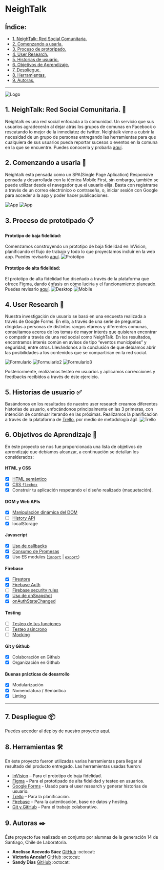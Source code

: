 # NeighTalk

## Índice:

* [1. NeighTalk: Red Social Comunitaria.](#1-NeighTalk:-Red-Social-Comunitaria)
* [2. Comenzando a usarla.](#2-Comenzando-a-usarla)
* [3. Proceso de protoripado.](#3-Proceso-de-protoripado)
* [4. User Research.](#4-User-Research)
* [5. Historias de usuario.](#5-Historias-de-usuario)
* [6. Objetivos de Aprendizaje.](#6-Objetivos-de-Aprendizaje)
* [7. Despliegue.](#8-Despliegue)
* [8. Herramientas.](#9-Herramientas)
* [9. Autoras.](#10-Autoras)

***

![Logo](src/img/neightalk.png)

## 1. NeighTalk: Red Social Comunitaria. :speech_balloon:


Neightalk es una red social enfocada a la comunidad. Un servicio que sus usuarios agradecerán al dejar atrás los grupos de comunas en Facebook o rescatando lo mejor de la inmediatez de twitter.
Neightalk viene a cubrir la necesidad de un grupo de personas entregando las herramientas para que cualquiera de sus usuarios pueda reportar sucesos o eventos en la comuna en la que se encuentre.
Puedes conocerla y probarla [aquí](https://social-network-proyect.web.app/).

## 2. Comenzando a usarla 🚀

Neightalk está pensada como un SPA(Single Page Aplication) Responsive pensada y desarrollada con la técnica Mobile First, sin embargo, también se puede utilizar desde el navegador que el usuario elija.
Basta con registrarse a través de un correo electrónico o contraseña, o, iniciar sesión con Google para acceder a la app y poder hacer publicaciones.

![App](src/img/CP1.png) ![App](src/img/CP2.png)

## 3. Proceso de prototipado 📋

#### Prototipo de baja fidelidad:
Comenzamos construyendo un prototipo de baja fidelidad en InVision, planificando el flujo de trabajo y todo lo que proyectamos incluír en la web app.
Puedes revisarlo [aquí](https://victoriaancalaf863833.invisionapp.com/freehand/Red-Social-LZshkZbYx).
![Prototipo](src/img/protbaja.png)

#### Prototipo de alta fidelidad:
El prototipo de alta fidelidad fue diseñado a través de la plataforma que ofrece Figma, dando énfasis en cómo luciría y el funcionamiento planeado.
Puedes revisarlo [aquí](https://www.figma.com/proto/sBhHcoydNjATT6ITZg6RO3/Red-Social?node-id=1%3A2&viewport=197%2C514%2C0.5261549949645996&scaling=scale-down).
![Desktop](src/img/AFD.png) ![Mobile](src/img/AFM.png)


## 4. User Research :busts_in_silhouette:

Nuestra investigación de usuario se basó en una encuesta realizada a través de Google Forms.
En ella, a través de una serie de preguntas dirigidas a personas de distintos rangos etáreos y diferentes comunas, consultamos acerca de los temas de mayor interés que quisieran encontrar o compatir a través de una red social como NeighTalk.
En los resultados, encontramos interés común en avisos de tipo “eventos municipales” y seguridad, entre otros.
Llevándonos a la conclusión de que debíamos abrir las posibilidades a los contenidos que se compartirían en la red social.

![Formulario](src/img/Encuesta1.png) ![Formulario2](src/img/Encuesta2.png) ![Formulario3](src/img/Encuesta3.png)

Posteriormente, realizamos testeo en usuarios y aplicamos correcciones y feedbacks recibidos a través de éste ejercicio.

## 5. Historias de usuario ✅
Basándonos en los resultados de nuestro user research creamos diferentes historias de usuario, enfocándonos principalmente en las 3 primeras, con intención de continuar iterando en las próximas.
Realizamos la planificación a través de la plataforma de [Trello](https://trello.com/invite/b/2Hyq5iQ0/7b4c56962762892e3ed020376ff0948a/social-network), por medio de metodología ágil.
![Trello](src/img/Trello.png)

## 6. Objetivos de Aprendizaje 🔧
En éste proyecto se nos fue proporcionada una lista de objetivos de aprendizaje que debíamos alcanzar, a continuación se detallan los considerados:

#### HTML y CSS

* [x] [HTML semántico](https://developer.mozilla.org/en-US/docs/Glossary/Semantics#Semantics_in_HTML)
* [x] [CSS `flexbox`](https://css-tricks.com/snippets/css/a-guide-to-flexbox/)
* [x] Construir tu aplicación respetando el diseño realizado (maquetación).

#### DOM y Web APIs

* [x] [Manipulación dinámica del DOM](https://developer.mozilla.org/es/docs/Referencia_DOM_de_Gecko/Introducci%C3%B3n)
* [ ] [History API](https://developer.mozilla.org/es/docs/DOM/Manipulando_el_historial_del_navegador)
* [x] localStorage

#### Javascript

* [x] [Uso de callbacks](https://developer.mozilla.org/es/docs/Glossary/Callback_function)
* [x] [Consumo de Promesas](https://scotch.io/tutorials/javascript-promises-for-dummies#toc-consuming-promises)
* [x] Uso ES modules
([`import`](https://developer.mozilla.org/en-US/docs/Web/JavaScript/Reference/Statements/import)
| [`export`](https://developer.mozilla.org/en-US/docs/Web/JavaScript/Reference/Statements/export))

#### Firebase

* [x] [Firestore](https://firebase.google.com/docs/firestore)
* [x] [Firebase Auth](https://firebase.google.com/docs/auth/web/start)
* [ ] [Firebase security rules](https://firebase.google.com/docs/rules)
* [x] [Uso de onSnapshot](https://firebase.google.com/docs/firestore/query-data/listen)
* [x] [onAuthStateChanged](https://firebase.google.com/docs/auth/web/start#set_an_authentication_state_observer_and_get_user_data)

#### Testing

* [ ] [Testeo de tus funciones](https://jestjs.io/docs/es-ES/getting-started)
* [ ] [Testeo asíncrono](https://jestjs.io/docs/es-ES/asynchronous)
* [ ] [Mocking](https://jestjs.io/docs/es-ES/manual-mocks)

#### Git y Github

* [x] Colaboración en Github
* [x] Organización en Github

#### Buenas prácticas de desarrollo

* [x] Modularización
* [x] Nomenclatura / Semántica
* [x] Linting

***

## 7. Despliegue 📦

Puedes acceder al deploy de nuestro proyecto [aquí](https://social-network-proyect.web.app/).

## 8. Herramientas 🛠️

En éste proyecto fueron utilizadas varias herramientas para llegar al resultado del producto entregado.
Las herramientas usadas fueron:

* [InVision](https://www.invisionapp.com/) – Para el prototipo de baja fidelidad.
* [Figma](https://www.figma.com/) – Para el prototipado de alta fidelidad y testeo en usuarios.
* [Google Forms](https://docs.google.com/forms) - Usado para el user research y generar historias de usuario.
* [Trello](https://trello.com/) – Para la planificación.
* [Firebase](https://firebase.google.com/) – Para la autenticación, base de datos y hosting.
* [Git y GitHub](https://github.com/) – Para el trabajo colaborativo.

## 9. Autoras ✒️

Éste proyecto fue realizado en conjunto por alumnas de la generación 14 de Santiago, Chile de Laboratoria.

* **Anelisse Acevedo Sáez** [GitHub](https://github.com/aneacevedo) :octocat:
* **Victoria Ancalaf** [GitHub](https://github.com/victoria-ancalaf) :octocat:
* **Sandy Días** [GitHub](https://github.com/Sandy-DZ) :octocat:
